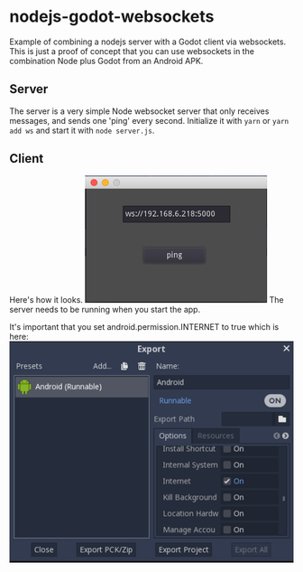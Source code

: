 # nodejs-godot-websockets
Example of combining a nodejs server with a Godot client via websockets.
This is just a proof of concept that you can use websockets in the combination Node plus Godot from an Android APK.


## Server

The server is a very simple Node websocket server that only receives messages, and sends one 'ping' every second. Initialize it with ```yarn``` or ```yarn add ws``` and start it with ```node server.js```.


## Client

Here's how it looks.
![alt text](screenshot.png "yes, it's not pretty.")
The server needs to be running when you start the app.

It's important that you set android.permission.INTERNET to true which is here:
![alt text](export_settings.png "important.")

